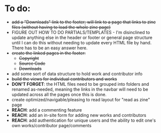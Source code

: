 # To do:
- ~~add a "Downloads" link to the footer; will link to a page that links to zine files (without having to load the whole zine page)~~
- FIGURE OUT HOW TO DO PARTIALS/TEMPLATES - I'm disinclined to update anything else in the header or footer or general page structure until I can do this without needing to update every HTML file by hand. There has to be an easy answer here.
- ~~create the linked pages in the footer:~~
	- ~~Copyright~~
	- ~~Source Code~~
	- ~~Downloads~~
- add some sort of data structure to hold work and contributor info
- ~~build the views for individual contributors and works~~
- **DON'T FORGET**: the HTML files need to be grouped into folders and renamed as-needed, meaning the links in the navbar will need to be updated across all the pages once this is done.
- create optimized/navigable/pleasing to read layout for "read as zine" page
- **REACH**: add a commenting feature
- **REACH**: add an in-site form for adding new works and contributors
- **REACH**: add authentication for unique users and the ability to edit one's own works/contributor page/comments